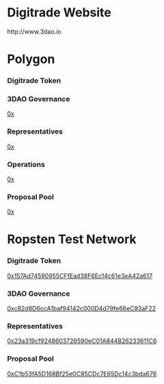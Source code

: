 <h1>Digitrade Website</h1>
http://www.3dao.io

<h1>Polygon</h1>
<h3>Digitrade Token</h3>
<a href ="https://polygonscan.com/address/"></a>

<h3>3DAO Governance</h3>
<a href ="https://github.com/Digidao/Digitrade/blob/main/README.md">0x</a>

<h3>Representatives</h3>
<a href ="https://github.com/Digidao/Digitrade/blob/main/README.md">0x</a>

<h3>Operations</h3>
<a href ="https://github.com/Digidao/Digitrade/blob/main/README.md">0x</a>

<h3>Proposal Pool</h3>
<a href ="https://github.com/Digidao/Digitrade/blob/main/README.md">0x</a>






<h1>Ropsten Test Network</h1>
<h3>Digitrade Token</h3>
<a href ="https://ropsten.etherscan.io/address/0x157Ad74590955CFfEad38F6Ec14c61e3eA42a617">0x157Ad74590955CFfEad38F6Ec14c61e3eA42a617</a>

<h3>3DAO Governance</h3>
<a href ="https://ropsten.etherscan.io/address/0xc82d8D6ccA1baf94142c000D4d79fe66eC93aF22">0xc82d8D6ccA1baf94142c000D4d79fe66eC93aF22</a>

<h3>Representatives</h3>
<a href ="https://ropsten.etherscan.io/address/0x23a319cf9248603726590eC01A844B26233611C6">0x23a319cf9248603726590eC01A844B26233611C6</a>

<h3>Proposal Pool</h3>
<a href ="https://ropsten.etherscan.io/address/0xC1b53fA5D168Bf25e0C85CDc7E65Dc14c3bda676">0xC1b53fA5D168Bf25e0C85CDc7E65Dc14c3bda676</a>

<!---
Digidao/Digidao is a ✨ special ✨ repository because its `README.md` (this file) appears on your GitHub profile.
You can click the Preview link to take a look at your changes.
--->

